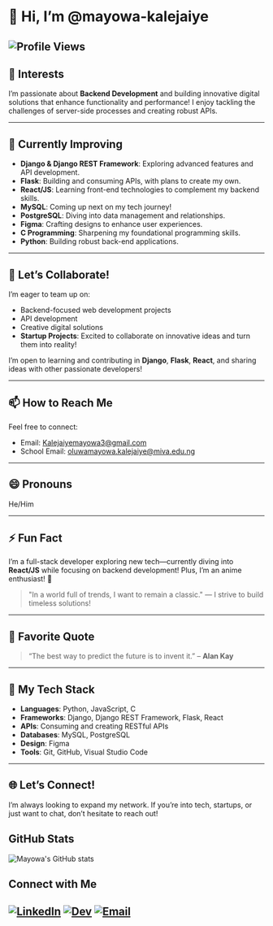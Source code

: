 # 👋 Hi, I’m **@mayowa-kalejaiye**
![Profile Views](https://komarev.com/ghpvc/?username=mayowa-kalejaiye&color=blueviolet)
---

## 👀 **Interests**
I’m passionate about **Backend Development** and building innovative digital solutions that enhance functionality and performance! I enjoy tackling the challenges of server-side processes and creating robust APIs.

---

## 🌱 **Currently Improving**
- **Django & Django REST Framework**: Exploring advanced features and API development.
- **Flask**: Building and consuming APIs, with plans to create my own.
- **React/JS**: Learning front-end technologies to complement my backend skills.
- **MySQL**: Coming up next on my tech journey!  
- **PostgreSQL**: Diving into data management and relationships.  
- **Figma**: Crafting designs to enhance user experiences.  
- **C Programming**: Sharpening my foundational programming skills.  
- **Python**: Building robust back-end applications.  

---

## 💞 **Let’s Collaborate!**
I’m eager to team up on:
- Backend-focused web development projects  
- API development  
- Creative digital solutions  
- **Startup Projects**: Excited to collaborate on innovative ideas and turn them into reality!

I’m open to learning and contributing in **Django**, **Flask**, **React**, and sharing ideas with other passionate developers!

---

## 📫 **How to Reach Me**
Feel free to connect:
- Email: [Kalejaiyemayowa3@gmail.com](mailto:Kalejaiyemayowa3@gmail.com)  
- School Email: [oluwamayowa.kalejaiye@miva.edu.ng](mailto:oluwamayowa.kalejaiye@miva.edu.ng)  

---

## 😄 **Pronouns**
He/Him

---

## ⚡ **Fun Fact**
I’m a full-stack developer exploring new tech—currently diving into **React/JS** while focusing on backend development! Plus, I’m an anime enthusiast! 🎉

> "In a world full of trends, I want to remain a classic." — I strive to build timeless solutions!

---

## 🌟 **Favorite Quote**
> “The best way to predict the future is to invent it.” – **Alan Kay** 

---

## 🚀 **My Tech Stack**
- **Languages**: Python, JavaScript, C
- **Frameworks**: Django, Django REST Framework, Flask, React
- **APIs**: Consuming and creating RESTful APIs
- **Databases**: MySQL, PostgreSQL
- **Design**: Figma
- **Tools**: Git, GitHub, Visual Studio Code

---

## 🌐 **Let’s Connect!**
I’m always looking to expand my network. If you’re into tech, startups, or just want to chat, don’t hesitate to reach out!
## GitHub Stats

![Mayowa's GitHub stats](https://github-readme-stats.vercel.app/api?username=mayowa-kalejaiye&show_icons=true&theme=radical)

## Connect with Me

[![LinkedIn](https://img.shields.io/badge/LinkedIn-blue?style=for-the-badge&logo=linkedin&logoColor=white)](https://www.linkedin.com/in/mayowa-kalejaiye-27b560301/)
[![Dev](https://img.shields.io/badge/Dev-blue?style=for-the-badge&logo=Dev&logoColor=white)](https://dev.to/mayowakalejaiye)
[![Email](https://img.shields.io/badge/Email-blue?style=for-the-badge&logo=gmail&logoColor=white)](mailto:Kalejaiyemayowa3@gmail.com)
---

<!---
mayowa-kalejaiye/mayowa-kalejaiye is a ✨ special ✨ repository because its `README.md` (this file) appears on your GitHub profile.
You can click the Preview link to take a look at your changes.
--->
